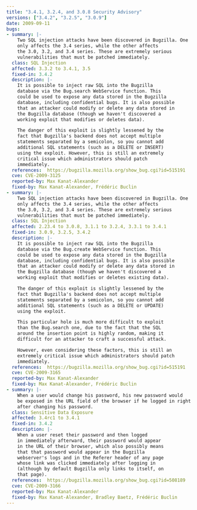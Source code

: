 ```yaml
---
title: "3.4.1, 3.2.4, and 3.0.8 Security Advisory"
versions: ["3.4.2", "3.2.5", "3.0.9"]
date: 2009-09-11
bugs:
- summary: |-
    Two SQL injection attacks have been discovered in Bugzilla. One
    only affects the 3.4 series, while the other affects
    the 3.0, 3.2, and 3.4 series. These are extremely serious
    vulnerabilities that must be patched immediately.
  class: SQL Injection
  affected: 3.3.2 to 3.4.1, 3.5
  fixed-in: 3.4.2
  description: |-
    It is possible to inject raw SQL into the Bugzilla 
    database via the Bug.search WebService function. This 
    could be used to expose any data stored in the Bugzilla
    database, including confidential bugs. It is also possible
    that an attacker could modify or delete any data stored in
    the Bugzilla database (though we haven't discovered a
    working exploit that modifies or deletes data).

    The danger of this exploit is slightly lessened by the
    fact that Bugzilla's backend does not accept multiple
    statements separated by a semicolon, so you cannot add
    additional SQL statements (such as a DELETE or INSERT)
    using the exploit. However, this is still an extremely
    critical issue which administrators should patch
    immediately.
  references:  https://bugzilla.mozilla.org/show_bug.cgi?id=515191
  cve: CVE-2009-3125
  reported-by: Max Kanat-Alexander
  fixed-by: Max Kanat-Alexander, Frédéric Buclin
- summary: |-
    Two SQL injection attacks have been discovered in Bugzilla. One
    only affects the 3.4 series, while the other affects
    the 3.0, 3.2, and 3.4 series. These are extremely serious
    vulnerabilities that must be patched immediately.
  class: SQL Injection
  affected: 2.23.4 to 3.0.8, 3.1.1 to 3.2.4, 3.3.1 to 3.4.1
  fixed-in: 3.0.9, 3.2.5, 3.4.2
  description: |-
    It is possible to inject raw SQL into the Bugzilla
    database via the Bug.create WebService function. This
    could be used to expose any data stored in the Bugzilla
    database, including confidential bugs. It is also possible
    that an attacker could modify or delete any data stored in
    the Bugzilla database (though we haven't discovered a
    working exploit that modifies or deletes existing data).

    The danger of this exploit is slightly lessened by the
    fact that Bugzilla's backend does not accept multiple
    statements separated by a semicolon, so you cannot add
    additional SQL statements (such as a DELETE or UPDATE)
    using the exploit.

    This particular hole is much more difficult to exploit
    than the Bug.search one, due to the fact that the SQL
    around the insertion point is highly random, making it
    difficult for an attacker to craft a successful attack.

    However, even considering these factors, this is still an
    extremely critical issue which administrators should patch
    immediately. 
  references:  https://bugzilla.mozilla.org/show_bug.cgi?id=515191
  cve: CVE-2009-3165
  reported-by: Max Kanat-Alexander
  fixed-by: Max Kanat-Alexander, Frédéric Buclin
- summary: |-
    When a user would change his password, his new password would
    be exposed in the URL field of the browser if he logged in right
    after changing his password.
  class: Sensitive Data Exposure
  affected: 3.4rc1 to 3.4.1
  fixed-in: 3.4.2
  description: |-
    When a user reset their password and then logged
    in immediately afterward, their password would appear
    in the URL of their browser, which also possibly means
    that that password would appear in the Bugzilla
    webserver's logs and in the Referer header of any page
    whose link was clicked immediately after logging in 
    (although by default Bugzilla only links to itself, on
    that page).
  references:  https://bugzilla.mozilla.org/show_bug.cgi?id=508189
  cve: CVE-2009-3166
  reported-by: Max Kanat-Alexander
  fixed-by: Max Kanat-Alexander, Bradley Baetz, Frédéric Buclin
---
```

